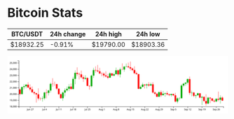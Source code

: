 # Bitcoin Stats

BTC/USDT|24h change|24h high|24h low|
|---|---|---|---|
|$18932.25|-0.91%|$19790.00|$18903.36|

<img src="./chart.svg">
